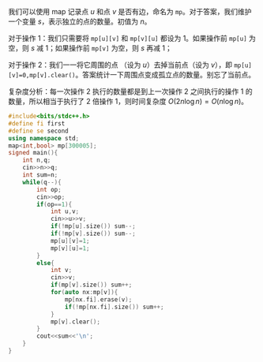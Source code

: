 我们可以使用 map 记录点 $u$ 和点 $v$ 是否有边，命名为 `mp`。对于答案，我们维护一个变量 $s$，表示独立的点的数量。初值为 $n$。

对于操作 $1$：我们只需要将 `mp[u][v]` 和 `mp[v][u]` 都设为 $1$。如果操作前 `mp[u]` 为空，则 $s$ 减 $1$；如果操作前 `mp[v]` 为空，则 $s$ 再减 $1$；

对于操作 $2$：我们一一将它周围的点 （设为 $u$）去掉当前点（设为 $v$），即 `mp[u][v]=0,mp[v].clear()`。答案统计一下周围点变成孤立点的数量。别忘了当前点。

复杂度分析：每一次操作 $2$ 执行的数量都是到上一次操作 $2$ 之间执行的操作 $1$ 的数量，所以相当于执行了 $2$ 倍操作 $1$，则时间复杂度 $O(2n \log n)=O(n \log n)$。

```cpp
#include<bits/stdc++.h>
#define fi first
#define se second
using namespace std;
map<int,bool> mp[300005];
signed main(){
	int n,q;
	cin>>n>>q;
	int sum=n;
	while(q--){
		int op;
		cin>>op;
		if(op==1){
			int u,v;
			cin>>u>>v;
			if(!mp[u].size()) sum--;
			if(!mp[v].size()) sum--;
			mp[u][v]=1;
			mp[v][u]=1;
		}
		else{
			int v;
			cin>>v;
			if(mp[v].size()) sum++;
			for(auto nx:mp[v]){
				mp[nx.fi].erase(v);
				if(!mp[nx.fi].size()) sum++;
			}
			mp[v].clear();
		}
		cout<<sum<<'\n';
	}
}
```